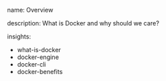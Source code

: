 name: Overview

description: What is Docker and why should we care?

insights:
  - what-is-docker
  - docker-engine
  - docker-cli
  - docker-benefits
